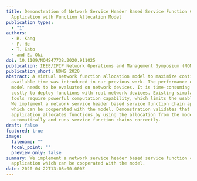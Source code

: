 ```yaml
---
title: Demonstration of Network Service Header Based Service Function Chain
  Application with Function Allocation Model
publication_types:
  - "1"
authors:
  - R. Kang
  - F. He
  - T. Sato
  - and E. Oki
doi: 10.1109/NOMS47738.2020.911025
publication: IEEE/IFIP Network Operations and Management Symposium (NOMS 2020)
publication_short: NOMS 2020
abstract: A virtual network function allocation model to maximize continuous
  available time was introduced in our previous work. The performance of this
  model needs to be evaluated on network devices. It is time-consuming and
  costly to deploy functions with real network devices. Existing simulation
  tools require powerful computation capability, which limits the usable cases.
  We implement a network service header based service function chain application
  which can be cooperated with the model. Demonstration validates that the
  application allocates functions by using the allocation from the model
  automatically and runs service function chains correctly.
draft: false
featured: true
image:
  filename: ""
  focal_point: ""
  preview_only: false
summary: We implement a network service header based service function chain
  application which can be cooperated with the model.
date: 2020-04-22T13:08:00.000Z
---
```

